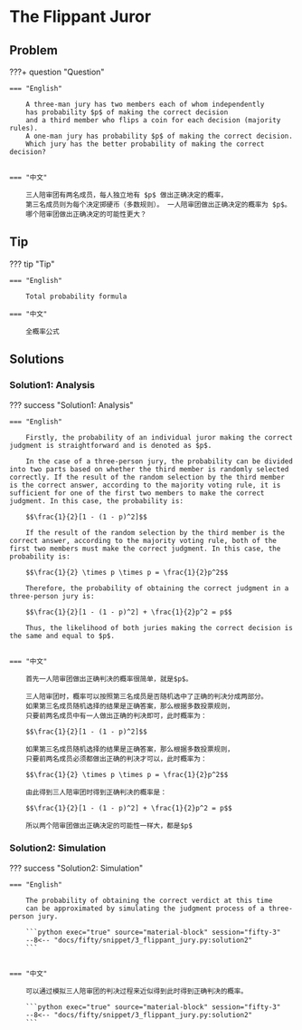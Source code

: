 # The Flippant Juror

## Problem

???+ question "Question"

    === "English"

        A three-man jury has two members each of whom independently
        has probability $p$ of making the correct decision
        and a third member who flips a coin for each decision (majority rules).
        A one-man jury has probability $p$ of making the correct decision.
        Which jury has the better probability of making the correct decision?


    === "中文"

        三人陪审团有两名成员，每人独立地有 $p$ 做出正确决定的概率，
        第三名成员则为每个决定掷硬币（多数规则）。 一人陪审团做出正确决定的概率为 $p$。
        哪个陪审团做出正确决定的可能性更大？


## Tip

??? tip "Tip"

    === "English"

        Total probability formula

    === "中文"

        全概率公式


## Solutions

### Solution1: Analysis

??? success "Solution1: Analysis"

    === "English"

        Firstly, the probability of an individual juror making the correct judgment is straightforward and is denoted as $p$.

        In the case of a three-person jury, the probability can be divided into two parts based on whether the third member is randomly selected correctly. If the result of the random selection by the third member is the correct answer, according to the majority voting rule, it is sufficient for one of the first two members to make the correct judgment. In this case, the probability is:

        $$\frac{1}{2}[1 - (1 - p)^2]$$

        If the result of the random selection by the third member is the correct answer, according to the majority voting rule, both of the first two members must make the correct judgment. In this case, the probability is:

        $$\frac{1}{2} \times p \times p = \frac{1}{2}p^2$$

        Therefore, the probability of obtaining the correct judgment in a three-person jury is:

        $$\frac{1}{2}[1 - (1 - p)^2] + \frac{1}{2}p^2 = p$$

        Thus, the likelihood of both juries making the correct decision is the same and equal to $p$.


    === "中文"

        首先一人陪审团做出正确判决的概率很简单，就是$p$。

        三人陪审团时，概率可以按照第三名成员是否随机选中了正确的判决分成两部分。
        如果第三名成员随机选择的结果是正确答案，那么根据多数投票规则，
        只要前两名成员中有一人做出正确的判决即可，此时概率为：

        $$\frac{1}{2}[1 - (1 - p)^2]$$

        如果第三名成员随机选择的结果是正确答案，那么根据多数投票规则，
        只要前两名成员必须都做出正确的判决才可以，此时概率为：

        $$\frac{1}{2} \times p \times p = \frac{1}{2}p^2$$

        由此得到三人陪审团时得到正确判决的概率是：

        $$\frac{1}{2}[1 - (1 - p)^2] + \frac{1}{2}p^2 = p$$

        所以两个陪审团做出正确决定的可能性一样大，都是$p$



### Solution2: Simulation

??? success "Solution2: Simulation"

    === "English"

        The probability of obtaining the correct verdict at this time
        can be approximated by simulating the judgment process of a three-person jury.

        ```python exec="true" source="material-block" session="fifty-3"
        --8<-- "docs/fifty/snippet/3_flippant_jury.py:solution2"
        ```


    === "中文"

        可以通过模拟三人陪审团的判决过程来近似得到此时得到正确判决的概率。

        ```python exec="true" source="material-block" session="fifty-3"
        --8<-- "docs/fifty/snippet/3_flippant_jury.py:solution2"
        ```

